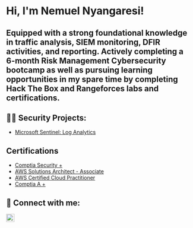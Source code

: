 <h1>Hi, I'm Nemuel Nyangaresi!</h1>

<h2>Equipped with a strong foundational knowledge in traffic analysis, SIEM monitoring, DFIR activities, and reporting.
Actively completing a 6-month Risk Management Cybersecurity bootcamp as well as pursuing learning opportunities in my spare time by completing Hack The Box and Rangeforces labs and certifications. 
</h2>

<h2>👨‍💻 Security Projects:</h2>

  - [Microsoft Sentinel: Log Analytics](https://github.com/NemuelNyangaresi/Microsoft-Sentinel-Log-Analytics)


<h2>Certifications</h2>

- [Comptia Security +](https://www.credly.com/badges/fd15e28a-a197-40d4-abc1-325b0fbc0daf/public_url)
- [AWS Solutions Architect - Associate](https://www.credly.com/badges/fd15e28a-a197-40d4-abc1-325b0fbc0daf/public_url)
- [AWS Certified Cloud Practitioner](https://www.credly.com/badges/fd15e28a-a197-40d4-abc1-325b0fbc0daf/public_url)
- [Comptia A +](https://www.credly.com/badges/623cf52f-0d33-4808-ba2d-fca5c25eb3e8/public_url)


<h2> 🤳 Connect with me:</h2>

[<img align="left" alt="NemuelNyangaresi | LinkedIn" width="22px" src="https://cdn.jsdelivr.net/npm/simple-icons@v3/icons/linkedin.svg" />][linkedin]

[linkedin]: https://www.linkedin.com/in/nemuel/

<!--
Here are some ideas to get you started:

- 🔭 I’m currently working on ...
- 🌱 I’m currently learning ...
- 👯 I’m looking to collaborate on ...
- 🤔 I’m looking for help with ...
- 💬 Ask me about ...
- 📫 How to reach me: ...
- 😄 Pronouns: ...
- ⚡ Fun fact: ...
-->
